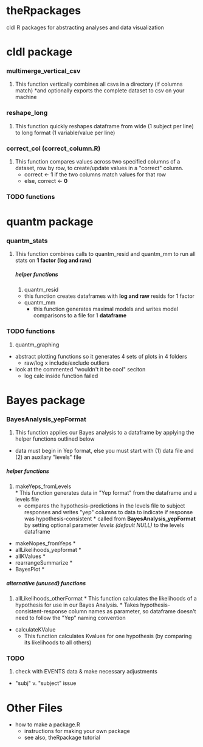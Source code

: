 # theRpackages
cldl R packages for abstracting analyses and data visualization


# cldl package
### multimerge_vertical_csv
1. This function vertically combines all csvs in a directory (if columns match) 
   *and optionally exports the complete dataset to csv on your machine

### reshape_long
1. This function quickly reshapes dataframe from wide (1 subject per line) to long format (1 variable/value per line)

### correct_col (correct_column.R)
1. This function compares values across two specified columns of a dataset, row by row, to create/update values in a "correct" column. 
   * correct <- **1** if the two columns match values for that row
   * else, correct <- **0**

### TODO functions

# quantm package
### quantm_stats
1. This function combines calls to quantm_resid and quantm_mm to run all stats on **1 factor (log and raw)**

   ##### helper functions
   1. quantm_resid
     * this function creates dataframes with **log and raw** resids for 1 factor 
   * quantm_mm
     * this function generates maximal models and writes model comparisons to a file for 1 **dataframe** 

### TODO functions
1. quantm_graphing
  * abstract plotting functions so it generates 4 sets of plots in 4 folders
    * raw/log x include/exclude outliers
  * look at the commented "wouldn't it be cool" seciton
    * log calc inside function failed 

# Bayes package
### BayesAnalysis_yepFormat
1. This function applies our Bayes analysis to a dataframe by applying the helper functions outlined below
  * data must begin in Yep format, else you must start with (1) data file and (2) an auxilary "levels" file

   ##### helper functions
   1. makeYeps_fromLevels  
     *  This function generates data in "Yep format" from the dataframe and a levels file
        * compares the hypothesis-predictions in the levels file to subject responses and writes "yep" columns to data to indicate if response was hypothesis-consistent
     * called from **BayesAnalysis_yepFormat** by setting optional parameter *levels (default NULL)* to the levels dataframe
   * makeNopes_fromYeps
     * 
   * allLikelihoods_yepformat
     * 
   * allKValues
     * 
   * rearrangeSummarize
     * 
   * BayesPlot
     * 
     
   ##### alternative (unused) functions
   1. allLikelihoods_otherFormat
     * This function calculates the likelihoods of a hypothesis for use in our Bayes Analysis.
     * Takes hypothesis-consistent-response column names as parameter, so dataframe doesn't need to follow the "Yep" naming convention 
   * calculateKValue
     * This function calculates Kvalues for one hypothesis (by comparing its likelihoods to all others)

### TODO 
1. check with EVENTS data & make necessary adjustments
  * "subj" v. "subject" issue

# Other Files
* how to make a package.R
  * instructions for making your own package 
  * see also, theRpackage tutorial 
